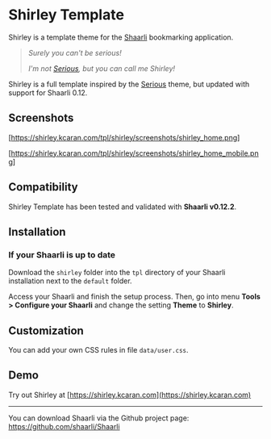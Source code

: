 # Shirley Template

Shirley is a template theme for the [Shaarli](https://github.com/shaarli/Shaarli) bookmarking application.

> *Surely you can't be serious!*
>
> *I'm not [Serious](https://github.com/mrjovanovic/serious-theme-shaarli), but you can call me Shirley!*

Shirley is a full template inspired by the [Serious](https://github.com/mrjovanovic/serious-theme-shaarli) theme, but updated with support for Shaarli 0.12.

## Screenshots

[https://shirley.kcaran.com/tpl/shirley/screenshots/shirley_home.png]

[https://shirley.kcaran.com/tpl/shirley/screenshots/shirley_home_mobile.png]

## Compatibility

Shirley Template has been tested and validated with **Shaarli v0.12.2**.

## Installation

### If your Shaarli is up to date

Download the `shirley` folder into the `tpl` directory of your Shaarli installation next to the `default` folder.

Access your Shaarli and finish the setup process. Then, go into menu **Tools > Configure your Shaarli** and change the setting **Theme** to **Shirley**.

## Customization

You can add your own CSS rules in file `data/user.css`. 

## Demo

Try out Shirley at [https://shirley.kcaran.com](https://shirley.kcaran.com)

------------------------------------------------------------------------------

You can download Shaarli via the Github project page: https://github.com/shaarli/Shaarli

